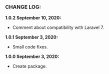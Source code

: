 ### CHANGE LOG:

**1.0.2 September 10, 2020:**
- Comment about compatibility with Laravel 7.

**1.0.1 September 3, 2020:**
- Small code fixes.

**1.0.0 September 3, 2020:**
- Create package.
